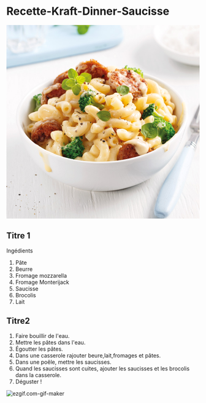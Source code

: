 # Recette-Kraft-Dinner-Saucisse


![Macaroni](medias/macaroni.jpg)

## Titre 1
Ingédients


1. Pâte
2. Beurre
3. Fromage mozzarella
4. Fromage Monterijack
5. Saucisse
6. Brocolis
7. Lait

## Titre2
1. Faire bouillir de l'eau.
2. Mettre les pâtes dans l'eau.
3. Égoutter les pâtes.
4. Dans une casserole rajouter beure,lait,fromages et pâtes.
5. Dans une poêle, mettre les saucisses.
6. Quand les saucisses sont cuites, ajouter les saucisses et les brocolis dans la casserole.
7. Déguster !


![ezgif.com-gif-maker](https://github.com/MorelWilliam/Recette-Kraft-Dinner-Saucisse/blob/main/medias/ezgif.com-gif-maker.gif)
